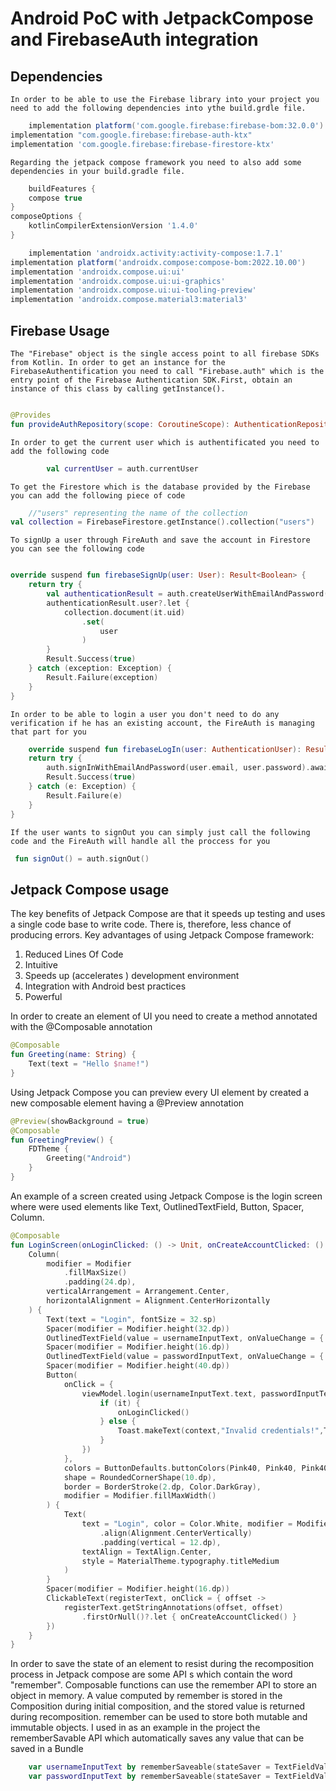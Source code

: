 # Android PoC with JetpackCompose and FirebaseAuth integration

## Dependencies

    In order to be able to use the Firebase library into your project you need to add the following dependencies into ythe build.grdle file.

```groovy
    implementation platform('com.google.firebase:firebase-bom:32.0.0')
implementation "com.google.firebase:firebase-auth-ktx"
implementation 'com.google.firebase:firebase-firestore-ktx'
```

    Regarding the jetpack compose framework you need to also add some dependencies in your build.gradle file.

```groovy
    buildFeatures {
    compose true
}
composeOptions {
    kotlinCompilerExtensionVersion '1.4.0'
}
```

```groovy
    implementation 'androidx.activity:activity-compose:1.7.1'
implementation platform('androidx.compose:compose-bom:2022.10.00')
implementation 'androidx.compose.ui:ui'
implementation 'androidx.compose.ui:ui-graphics'
implementation 'androidx.compose.ui:ui-tooling-preview'
implementation 'androidx.compose.material3:material3'
```

## Firebase Usage

    The "Firebase" object is the single access point to all firebase SDKs from Kotlin. In order to get an instance for the FirebaseAuthentification you need to call "Firebase.auth" which is the entry point of the Firebase Authentication SDK.First, obtain an instance of this class by calling getInstance().

```kotlin

@Provides
fun provideAuthRepository(scope: CoroutineScope): AuthenticationRepository = AuthenticationRepositoryImpl(auth = Firebase.auth, scope)
```

    In order to get the current user which is authentificated you need to add the following code

```kotlin
        val currentUser = auth.currentUser
```

    To get the Firestore which is the database provided by the Firebase you can add the following piece of code 

```kotlin
    //"users" representing the name of the collection
val collection = FirebaseFirestore.getInstance().collection("users")
```

    To signUp a user through FireAuth and save the account in Firestore you can see the following code

```kotlin

override suspend fun firebaseSignUp(user: User): Result<Boolean> {
    return try {
        val authenticationResult = auth.createUserWithEmailAndPassword(user.email, user.password).await()
        authenticationResult.user?.let {
            collection.document(it.uid)
                .set(
                    user
                )
        }
        Result.Success(true)
    } catch (exception: Exception) {
        Result.Failure(exception)
    }
}
```

    In order to be able to login a user you don't need to do any verification if he has an existing account, the FireAuth is managing that part for you 

```kotlin
    override suspend fun firebaseLogIn(user: AuthenticationUser): Result<Boolean> {
    return try {
        auth.signInWithEmailAndPassword(user.email, user.password).await()
        Result.Success(true)
    } catch (e: Exception) {
        Result.Failure(e)
    }
}
```

    If the user wants to signOut you can simply just call the following code and the FireAuth will handle all the proccess for you 

```kotlin
 fun signOut() = auth.signOut()
```

## Jetpack Compose usage

The key benefits of Jetpack Compose are that it speeds up testing and uses a single code base to write code. There is, therefore, less chance of producing errors.
Key advantages of using Jetpack Compose framework:

1. Reduced Lines Of Code
2. Intuitive
3. Speeds up (accelerates ) development environment
4. Integration with Android best practices
5. Powerful

In order to create an element of UI you need to create a method annotated with the @Composable annotation

```kotlin
@Composable
fun Greeting(name: String) {
    Text(text = "Hello $name!")
}
```

Using Jetpack Compose you can preview every UI element by created a new composable element having a @Preview annotation

```kotlin
@Preview(showBackground = true)
@Composable
fun GreetingPreview() {
    FDTheme {
        Greeting("Android")
    }
}
```

An example of a screen created using Jetpack Compose is the login screen where were used elements like Text, OutlinedTextField, Button, Spacer, Column. 

```kotlin
@Composable
fun LoginScreen(onLoginClicked: () -> Unit, onCreateAccountClicked: () -> Unit, viewModel: LoginViewModel = hiltViewModel()) {
    Column(
        modifier = Modifier
            .fillMaxSize()
            .padding(24.dp),
        verticalArrangement = Arrangement.Center,
        horizontalAlignment = Alignment.CenterHorizontally
    ) {
        Text(text = "Login", fontSize = 32.sp)
        Spacer(modifier = Modifier.height(32.dp))
        OutlinedTextField(value = usernameInputText, onValueChange = { usernameInputText = it }, label = { Text(text = "Username") })
        Spacer(modifier = Modifier.height(16.dp))
        OutlinedTextField(value = passwordInputText, onValueChange = { passwordInputText = it }, label = { Text(text = "Password") }, visualTransformation = PasswordVisualTransformation())
        Spacer(modifier = Modifier.height(40.dp))
        Button(
            onClick = {
                viewModel.login(usernameInputText.text, passwordInputText.text, onComplete = {
                    if (it) {
                        onLoginClicked()
                    } else {
                        Toast.makeText(context,"Invalid credentials!",Toast.LENGTH_SHORT).show()
                    }
                })
            },
            colors = ButtonDefaults.buttonColors(Pink40, Pink40, Pink40, Pink40),
            shape = RoundedCornerShape(10.dp),
            border = BorderStroke(2.dp, Color.DarkGray),
            modifier = Modifier.fillMaxWidth()
        ) {
            Text(
                text = "Login", color = Color.White, modifier = Modifier
                    .align(Alignment.CenterVertically)
                    .padding(vertical = 12.dp),
                textAlign = TextAlign.Center,
                style = MaterialTheme.typography.titleMedium
            )
        }
        Spacer(modifier = Modifier.height(16.dp))
        ClickableText(registerText, onClick = { offset ->
            registerText.getStringAnnotations(offset, offset)
                .firstOrNull()?.let { onCreateAccountClicked() }
        })
    }
}
```
In order to save the state of an element to resist during the recomposition process in Jetpack compose are some API s which contain the word "remember". Composable functions can use the remember API to store an object in memory.
A value computed by remember is stored in the Composition during initial composition, and the stored value is returned during recomposition. remember can be used to store both mutable and immutable objects. I used in as an example in the project the rememberSavable API which automatically saves any value that can be saved in a Bundle

```kotlin
    var usernameInputText by rememberSaveable(stateSaver = TextFieldValue.Saver) { mutableStateOf(TextFieldValue("")) }
    var passwordInputText by rememberSaveable(stateSaver = TextFieldValue.Saver) { mutableStateOf(TextFieldValue("")) }
```